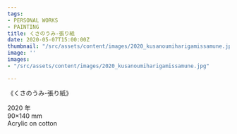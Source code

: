 ```yaml
---
tags:
- PERSONAL WORKS
- PAINTING
title: くさのうみ-張り紙
date: 2020-05-07T15:00:00Z
thumbnail: "/src/assets/content/images/2020_kusanoumiharigamissamune.jpg"
image: ''
images:
- "/src/assets/content/images/2020_kusanoumiharigamissamune.jpg"

---
```

《くさのうみ-張り紙》

2020 年  
90×140 mm  
Acrylic on cotton